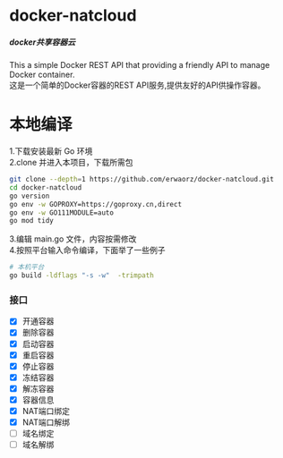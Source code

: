 # docker-natcloud
##### docker共享容器云
This a  simple Docker REST API that providing a friendly API to manage Docker container.  
这是一个简单的Docker容器的REST API服务,提供友好的API供操作容器。
# 本地编译
1.下载安装最新 Go 环境  
2.clone 并进入本项目，下载所需包
```bash
git clone --depth=1 https://github.com/erwaorz/docker-natcloud.git  
cd docker-natcloud  
go version  
go env -w GOPROXY=https://goproxy.cn,direct  
go env -w GO111MODULE=auto  
go mod tidy  
```
3.编辑 main.go 文件，内容按需修改  
4.按照平台输入命令编译，下面举了一些例子  
```bash
# 本机平台
go build -ldflags "-s -w"  -trimpath
```
### 接口
- [x] 开通容器  
- [x] 删除容器  
- [x] 启动容器  
- [x] 重启容器  
- [x] 停止容器  
- [x] 冻结容器  
- [x] 解冻容器  
- [x] 容器信息  
- [x] NAT端口绑定  
- [x] NAT端口解绑  
- [ ] 域名绑定
- [ ] 域名解绑
